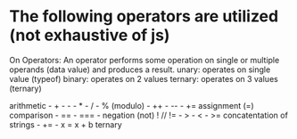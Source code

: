 # The following operators are utilized (not exhaustive of js)

On Operators:
An operator performs some operation on single 
or multiple operands (data value) and produces a result.
unary: operates on single value (typeof)
binary: operates on 2 values
ternary: operates on 3 values (ternary)

arithmetic
    - +
    - -
    - *
    - /
    - % (modulo)
    - ++
    - --
    - +=
assignment (=)
comparison
    - ==
    - ===
    - negation (not) ! // !=
    - >
    - <
    - >=
concatentation of strings
    - +=
    - x = x + b
ternary